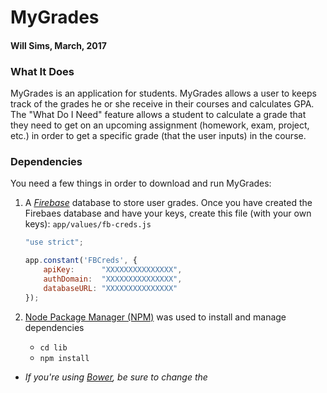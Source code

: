 # MyGrades
#### Will Sims, March, 2017

### What It Does
MyGrades is an application for students. MyGrades allows a user to keeps track of the grades he or she receive in their courses and calculates GPA. The "What Do I Need" feature allows a student to calculate a grade that they need to get on an upcoming assignment (homework, exam, project, etc.) in order to get a specific grade (that the user inputs) in the course.

### Dependencies
You need a few things in order to download and run MyGrades:
1. A [*Firebase*](https://firebase.google.com/) database to store user grades. Once you have created the Firebaes database and have your keys, create this file (with your own keys): ```app/values/fb-creds.js```

    ```fb-creds.js
    "use strict";

    app.constant('FBCreds', {
        apiKey:      "XXXXXXXXXXXXXXX",
        authDomain:  "XXXXXXXXXXXXXXX",
        databaseURL: "XXXXXXXXXXXXXXX"
    }); 
    ```
2. [Node Package Manager (NPM)](https://www.npmjs.com/) was used to install and manage dependencies
    * ```cd lib```
    * ```npm install```
* _If you're using [Bower](https://bower.io/), be sure to change the <script> tags in index.html to reflect the correct filepaths._
### Built With
* [Angular](https://docs.angularjs.org/api)
* [Bootstrap](http://getbootstrap.com/)

### Contact
* Email: willsims14@gmail.com
* [Connect with Me](https://www.linkedin.com/in/willsimsiii/ "My LinkedIn Profile")
* [Code with Me](https://github.com/willsims14 "My GitHub Profile")
